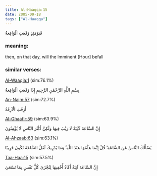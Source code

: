 ```yaml
---
title: Al-Haaqqa:15
date: 2005-09-18
tags: ["Al-Haaqqa"]
---
```

فَيَوْمَئِذٍ وَقَعَتِ الْوَاقِعَةُ
### meaning: 
then, on that day, will the Imminent [Hour] befall
### similar verses: 

[Al-Waaqia:1](/56/1) (sim:76.1%)

بِسْمِ اللَّهِ الرَّحْمَٰنِ الرَّحِيمِ إِذَا وَقَعَتِ الْوَاقِعَةُ

[An-Najm:57](/53/57) (sim:72.7%)

أَزِفَتِ الْآزِفَةُ

[Al-Ghaafir:59](/40/59) (sim:63.9%)

إِنَّ السَّاعَةَ لَآتِيَةٌ لَا رَيْبَ فِيهَا وَلَٰكِنَّ أَكْثَرَ النَّاسِ لَا يُؤْمِنُونَ

[Al-Ahzaab:63](/33/63) (sim:63.1%)

يَسْأَلُكَ النَّاسُ عَنِ السَّاعَةِ ۖ قُلْ إِنَّمَا عِلْمُهَا عِنْدَ اللَّهِ ۚ وَمَا يُدْرِيكَ لَعَلَّ السَّاعَةَ تَكُونُ قَرِيبًا

[Taa-Haa:15](/20/15) (sim:57.5%)

إِنَّ السَّاعَةَ آتِيَةٌ أَكَادُ أُخْفِيهَا لِتُجْزَىٰ كُلُّ نَفْسٍ بِمَا تَسْعَىٰ
